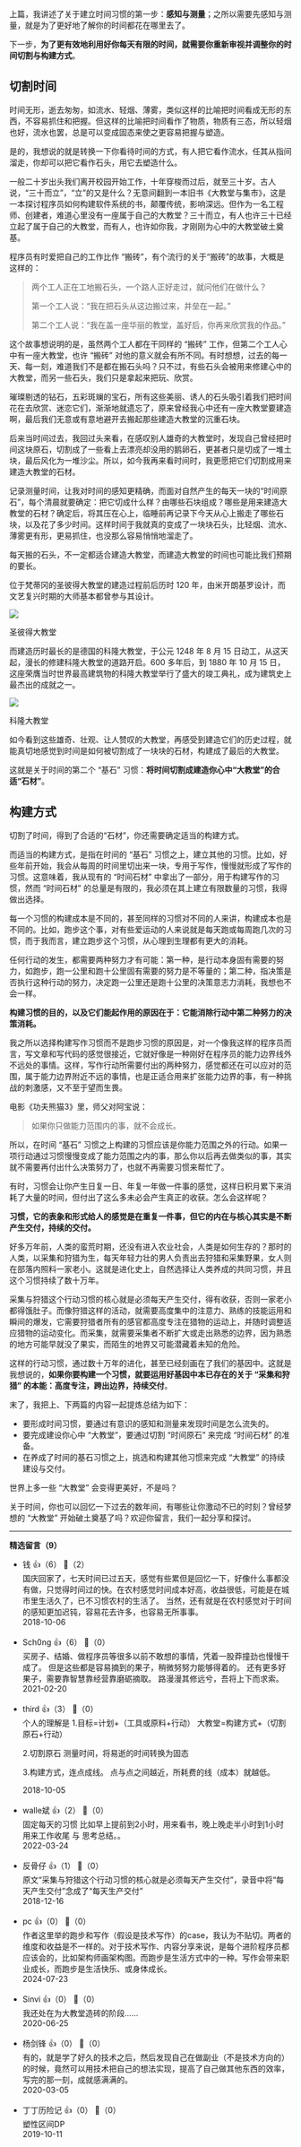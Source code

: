 上篇，我讲述了关于建立时间习惯的第一步：**感知与测量**；之所以需要先感知与测量，就是为了更好地了解你的时间都花在哪里去了。

下一步，**为了更有效地利用好你每天有限的时间，就需要你重新审视并调整你的时间切割与构建方式**。

## 切割时间

时间无形，逝去匆匆，如流水、轻烟、薄雾，类似这样的比喻把时间看成无形的东西，不容易抓住和把握。但这样的比喻把时间看作了物质，物质有三态，所以轻烟也好，流水也罢，总是可以变成固态来使之更容易把握与塑造。

是的，我想说的就是转换一下你看待时间的方式，有人把它看作流水，任其从指间溜走，你却可以把它看作石头，用它去塑造什么。

一般二十岁出头我们离开校园开始工作，十年穿梭而过后，就至三十岁。古人说，“三十而立”，“立”的又是什么？无意间翻到一本旧书《大教堂与集市》，这是一本探讨程序员如何构建软件系统的书，颠覆传统，影响深远。但作为一名工程师、创建者，难道心里没有一座属于自己的大教堂？三十而立，有人也许三十已经立起了属于自己的大教堂，而有人，也许如你我，才刚刚为心中的大教堂破土奠基。

程序员有时爱把自己的工作比作 “搬砖”，有个流行的关于“搬砖”的故事，大概是这样的：

> 两个工人正在工地搬石头，一个路人正好走过，就问他们在做什么？
> 
> 第一个工人说：“我在把石头从这边搬过来，并垒在一起。”
> 
> 第二个工人说：“我在盖一座华丽的教堂，盖好后，你再来欣赏我的作品。”

这个故事想说明的是，虽然两个工人都在干同样的 “搬砖” 工作，但第二个工人心中有一座大教堂，也许 “搬砖” 对他的意义就会有所不同。有时想想，过去的每一天、每一刻，难道我们不是都在搬石头吗？只不过，有些石头会被用来修建心中的大教堂，而另一些石头，我们只是拿起来把玩、欣赏。

璀璨剔透的钻石，五彩斑斓的宝石，所有这些美丽、诱人的石头吸引着我们把时间花在去欣赏、迷恋它们，渐渐地就遗忘了，原来曾经我心中还有一座大教堂要建造啊，最后我们无意或有意地避开去搬起那些建造大教堂的沉重石块。

后来当时间过去，我回过头来看，在感叹别人雄奇的大教堂时，发现自己曾经把时间这块原石，切割成了一些看上去漂亮却没用的鹅卵石，更甚者只是切成了一堆土块，最后风化为一堆沙尘。所以，如今我再来看时间时，我更愿把它们切割成用来建造大教堂的石材。

记录测量时间，让我对时间的感知更精确，而面对自然产生的每天一块的“时间原石”，每个清晨就要确定：把它切成什么样？由哪些石块组成？哪些是用来建造大教堂的石材？确定后，将其压在心上，临睡前再记录下今天从心上搬走了哪些石块，以及花了多少时间。这样时间于我就真的变成了一块块石头，比轻烟、流水、薄雾更有形，更易抓住，也没那么容易悄悄地溜走了。

每天搬的石头，不一定都适合建造大教堂，而建造大教堂的时间也可能比我们预期的要长。

位于梵蒂冈的圣彼得大教堂的建造过程前后历时 120 年，由米开朗基罗设计，而文艺复兴时期的大师基本都曾参与其设计。

![](https://static001.geekbang.org/resource/image/49/b9/490c8bc000322bfa125681c487052ab9.jpg?wh=1920%2A1277)

圣彼得大教堂

而建造历时最长的是德国的科隆大教堂，于公元 1248 年 8 月 15 日动工，从这天起，漫长的修建科隆大教堂的道路开启。600 多年后，到 1880 年 10 月 15 日，这座荣膺当时世界最高建筑物的科隆大教堂举行了盛大的竣工典礼，成为建筑史上最杰出的成就之一。

![](https://static001.geekbang.org/resource/image/8f/ff/8fe3fa29dd689118870a11571bb811ff.jpg?wh=1920%2A1266)

科隆大教堂

如今看到这些雄奇、壮观、让人赞叹的大教堂，再感受到建造它们的历史过程，就能真切地感觉到时间是如何被切割成了一块块的石材，构建成了最后的大教堂。

这就是关于时间的第二个 “基石” 习惯：**将时间切割成建造你心中“大教堂”的合适“石材”**。

## 构建方式

切割了时间，得到了合适的“石材”，你还需要确定适当的构建方式。

而适当的构建方式，是指在时间的 “基石” 习惯之上，建立其他的习惯。比如，好些年前开始，我会从每周的时间里切出来一块，专用于写作，慢慢就形成了写作的习惯。这意味着，我从现有的 “时间石材” 中拿出了一部分，用于构建写作的习惯，然而 “时间石材” 的总量是有限的，我必须在其上建立有限数量的习惯，我得做出选择。

每一个习惯的构建成本是不同的，甚至同样的习惯对不同的人来讲，构建成本也是不同的。比如，跑步这个事，对有些爱运动的人来说就是每天跑或每周跑几次的习惯，而于我而言，建立跑步这个习惯，从心理到生理都有更大的消耗。

任何行动的发生，都需要两种努力才有可能：第一种，是行动本身固有需要的努力，如跑步，跑一公里和跑十公里固有需要的努力是不等量的；第二种，指决策是否执行这种行动的努力，决定跑一公里还是跑十公里的决策意志力消耗，我想也不会一样。

**构建习惯的目的，以及它们能起作用的原因在于：它能消除行动中第二种努力的决策消耗。**

我之所以选择构建写作习惯而不是跑步习惯的原因是，对一个像我这样的程序员而言，写文章和写代码的感觉很接近，它就好像是一种刚好在程序员的能力边界线外不远处的事情。这样，写作行动所需要付出的两种努力，感觉都还在可以应对的范围，属于能力边界附近不远的事情，也是正适合用来扩张能力边界的事，有一种挑战的刺激感，又不至于望而生畏。

电影《功夫熊猫3》里，师父对阿宝说：

> 如果你只做能力范围内的事，就不会成长。

所以，在时间 “基石” 习惯之上构建的习惯应该是你能力范围之外的行动。如果一项行动通过习惯慢慢变成了能力范围之内的事，那么你以后再去做类似的事，其实就不需要再付出什么决策努力了，也就不再需要习惯来帮忙了。

有时，习惯会让你产生日复一日、年复一年做一件事的感觉，这样日积月累下来消耗了大量的时间，但付出了这么多未必会产生真正的收获。怎么会这样呢？

**习惯，它的表象和形式给人的感觉是在重复一件事，但它的内在与核心其实是不断产生交付，持续的交付。**

好多万年前，人类的蛮荒时期，还没有进入农业社会，人类是如何生存的？那时的人类，以采集和狩猎为生，每天年轻力壮的男人负责出去狩猎和采集野果，女人则在部落内照料一家老小。这就是进化史上，自然选择让人类养成的共同习惯，并且这个习惯持续了数十万年。

采集与狩猎这个行动习惯的核心就是必须每天产生交付，得有收获，否则一家老小都得饿肚子。而像狩猎这样的活动，就需要高度集中的注意力、熟练的技能运用和瞬间的爆发，它需要狩猎者所有的感官都高度专注在猎物的运动上，并随时调整适应猎物的运动变化。而采集，就需要采集者不断扩大或走出熟悉的边界，因为熟悉的地方可能早就没了果实，而陌生的地界又可能潜藏着未知的危险。

这样的行动习惯，通过数十万年的进化，甚至已经刻画在了我们的基因中。这就是我想说的，**如果你要构建一个习惯，就要运用好基因中本已存在的关于 “采集和狩猎” 的本能：高度专注，跨出边界，持续交付**。

末了，我把上、下两篇的内容一起提炼总结为如下：

- 要形成时间习惯，要通过有意识的感知和测量来发现时间是怎么流失的。
- 要完成建设你心中 “大教堂”，要通过切割 “时间原石” 来完成 “时间石材” 的准备。
- 在养成了时间的基石习惯之上，挑选和构建其他习惯来完成 “大教堂” 的持续建设与交付。

世界上多一些 “大教堂” 会变得更美好，不是吗？

关于时间，你也可以回忆一下过去的数年间，有哪些让你激动不已的时刻？曾经梦想的 “大教堂” 开始破土奠基了吗？欢迎你留言，我们一起分享和探讨。

* * *
<div><strong>精选留言（9）</strong></div><ul>
<li><span>钱</span> 👍（6） 💬（2）<div>国庆回家了，七天时间已过五天，感觉有些累但是回忆一下，好像什么事都没有做，只觉得时间过的快。在农村感觉时间成本好高，收益很低，可能是在城市里生活久了，已不习惯农村的生活了。
当然，还有就是在农村感觉对于时间的感知更加迟钝，容易花去许多，也容易无所事事。</div>2018-10-06</li><br/><li><span>Sch0ng</span> 👍（6） 💬（0）<div>买房子、结婚、做程序员等很多以前不敢想的事情，凭着一股莽撞劲也慢慢干成了。
但是这些都是容易摘到的果子，稍微努努力能够得着的。
还有更多好果子，需要靠智慧靠经营靠磨砺摘取。
路漫漫其修远兮，吾将上下而求索。</div>2021-02-20</li><br/><li><span>third</span> 👍（3） 💬（0）<div>个人的理解是
1.目标=计划+（工具或原料+行动）
大教堂=构建方式+（切割原石+行动）


2.切割原石
测量时间，将易逝的时间转换为固态

3.构建方式，连点成线。
点与点之间越近，所耗费的线（成本）就越低。</div>2018-10-05</li><br/><li><span>walle斌</span> 👍（2） 💬（0）<div>固定每天的习惯 比如早上提前到2小时，用来看书，晚上晚走半小时到1小时 用来工作收尾 与 思考总结。。</div>2022-03-24</li><br/><li><span>反骨仔</span> 👍（1） 💬（0）<div>原文“采集与狩猎这个行动习惯的核心就是必须每天产生交付”，录音中将“每天产生交付”念成了“每天生产交付”</div>2018-12-16</li><br/><li><span>pc</span> 👍（0） 💬（0）<div>作者这里举的跑步和写作（假设是技术写作）的case，我认为不贴切。两者的维度和收益是不一样的。对于技术写作、内容分享来说，是每个进阶程序员都应该会的，比如架构师画架构图。而跑步是生活方式中的一种。写作会带来职业成长，而跑步是生活快乐、或身体成长。</div>2024-07-23</li><br/><li><span>Sinvi</span> 👍（0） 💬（0）<div>我还处在为大教堂造砖的阶段……</div>2020-06-25</li><br/><li><span>杨剑锋</span> 👍（0） 💬（0）<div>有的，就是学了好久的技术之后，然后发现自己在做副业（不是技术方向的）的时候，竟然可以用技术把自己的想法实现，提高了自己做其他东西的效率，写完的那一刻，成就感满满的。</div>2020-03-05</li><br/><li><span>丁丁历险记</span> 👍（0） 💬（0）<div>塑性区间DP</div>2019-10-11</li><br/>
</ul>